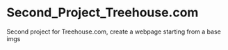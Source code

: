 # Second_Project_Treehouse.com

Second project for Treehouse.com, create a webpage starting from a base imgs
